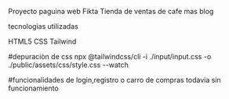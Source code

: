 Proyecto paguina web Fikta Tienda de ventas de cafe mas blog

tecnologias utilizadas 

HTML5 
CSS
Tailwind

#depuraciòn de css
npx @tailwindcss/cli -i ./input/input.css -o ./public/assets/css/style.css --watch

#funcionalidades de login,registro o carro de compras todavia sin funcionamiento 